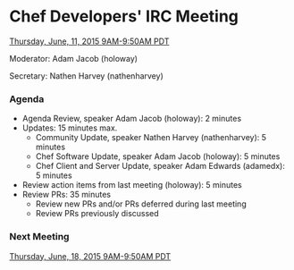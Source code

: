 # Chef Developers' IRC Meeting

[Thursday, June, 11, 2015 9AM-9:50AM PDT](http://www.timeanddate.com/worldclock/fixedtime.html?msg=%23chef-hacking+developers%27+meeting&iso=20150611T12&p1=419&am=50)

Moderator:  Adam Jacob (holoway)

Secretary:  Nathen Harvey (nathenharvey)

### Agenda
* Agenda Review, speaker Adam Jacob (holoway): 2 minutes
* Updates: 15 minutes max.
  * Community Update, speaker Nathen Harvey (nathenharvey): 5 minutes
  * Chef Software Update, speaker Adam Jacob (holoway): 5 minutes
  * Chef Client and Server Update, speaker Adam Edwards (adamedx): 5 minutes
* Review action items from last meeting (holoway): 5 minutes
* Review PRs:  35 minutes
  * Review new PRs and/or PRs deferred during last meeting
  * Review PRs previously discussed

### Next Meeting

[Thursday, June, 18, 2015 9AM-9:50AM PDT](http://www.timeanddate.com/worldclock/fixedtime.html?msg=%23chef-hacking+developers%27+meeting&iso=20150618T12&p1=419&am=50)
